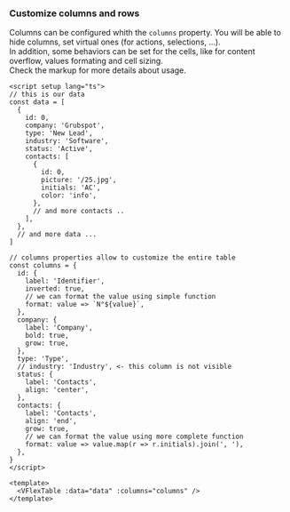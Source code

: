 ### Customize columns and rows

Columns can be configured whith the `columns` property.
You will be able to hide columns, set virtual ones
(for actions, selections, ...).  
In addition, some behaviors can be set for the cells, like for content overflow,
values formating and cell sizing.  
Check the markup for more details about usage.

<!--code-->

```vue
<script setup lang="ts">
// this is our data
const data = [
  {
    id: 0,
    company: 'Grubspot',
    type: 'New Lead',
    industry: 'Software',
    status: 'Active',
    contacts: [
      {
        id: 0,
        picture: '/25.jpg',
        initials: 'AC',
        color: 'info',
      },
      // and more contacts ..
    ],
  },
  // and more data ...
]

// columns properties allow to customize the entire table
const columns = {
  id: {
    label: 'Identifier',
    inverted: true,
    // we can format the value using simple function
    format: value => `N°${value}`,
  },
  company: {
    label: 'Company',
    bold: true,
    grow: true,
  },
  type: 'Type',
  // industry: 'Industry', <- this column is not visible
  status: {
    label: 'Contacts',
    align: 'center',
  },
  contacts: {
    label: 'Contacts',
    align: 'end',
    grow: true,
    // we can format the value using more complete function
    format: value => value.map(r => r.initials).join(', '),
  },
}
</script>

<template>
  <VFlexTable :data="data" :columns="columns" />
</template>
```

<!--/code-->
